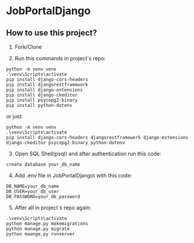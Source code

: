 # JobPortalDjango


## How to use this project?

1. Fork/Clone

1. Run this commands in project`s repo:
```
python -m venv venv
.\venv\Scripts\activate
pip install django-cors-headers  
pip install djangorestframework 
pip install django-extensions 
pip install django-ckeditor 
pip install psycopg2-binary 
pip install python-dotenv
```

or just:
```
python -m venv venv
.\venv\Scripts\activate
pip install django-cors-headers djangorestframework django-extensions django-ckeditor psycopg2-binary python-dotenv
```

3. Open SQL Shell(psql) and after authentication run this code:
```
create database your_db_name
```

4. Add .env file in JobPortalDjango\ with this code:
```
DB_NAME=your_db_name
DB_USER=your_db_user
DB_PASSWORD=your_db_password
```

5. After all in project`s repo again:
```
.\venv\Scripts\activate
python manage.py makemigrations
python manage.py migrate
python maange.py runserver
```
